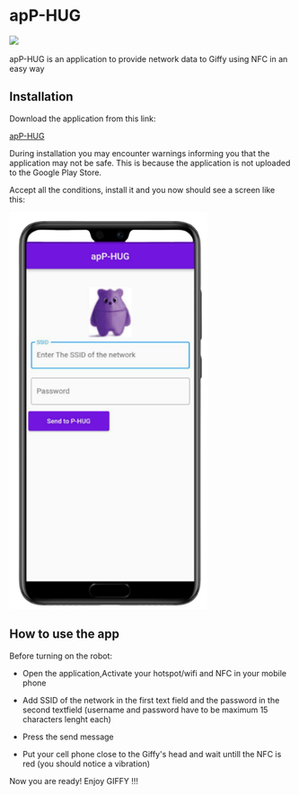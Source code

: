 # apP-HUG

<img src="images/puppet.png" />

apP-HUG is an application to provide network data to Giffy using NFC in an easy way

## Installation

Download the application from this link:

[apP-HUG](https://github.com/AlessandroBarbiero/Robotics-and-Design-project/blob/main/App/APK/apP-HUG.apk)

During installation you may encounter warnings informing you that the application may not be safe. This is because the application is not uploaded to the Google Play Store. 

Accept all the conditions, install it and you now should see a screen like this:

<img src="images/mobile.png" />

## How to use the app 

Before turning on the robot:

- Open the application,Activate your hotspot/wifi and NFC in your mobile phone 

- Add SSID of the network in the first text field and the password in the second textfield (username and password have to be maximum 15 characters lenght each)

- Press the send message

- Put your cell phone close to the Giffy's head and wait untill the NFC is red (you should notice a vibration)

Now you are ready! Enjoy GIFFY !!!